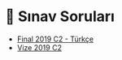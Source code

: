 # 📃 Sınav Soruları

<!--YPackage.YGitbookIntegration-tarafından-otomatik-oluşturulmuştur-->

- [Final 2019 C2 - Türkçe](Final%202019%20C2%20-%20T%C3%BCrk%C3%A7e.pdf)
- [Vize 2019 C2](Vize%202019%20C2.pdf)

<!--YPackage.YGitbookIntegration-tarafından-otomatik-oluşturulmuştur-->
